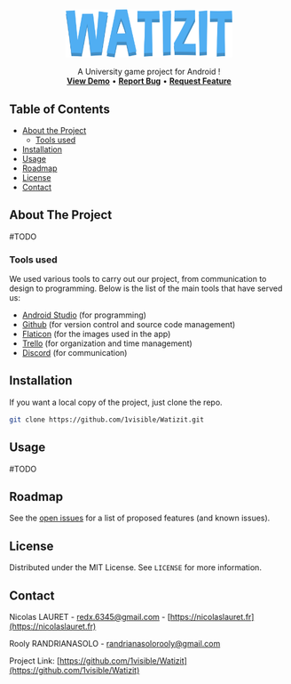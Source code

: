 <br />
<p align="center">
  <a href="https://github.com/1visible/Watizit">
  <img alt="Watizit" src="app/src/main/res/drawable-v24/title.png" width="300"></img>
  </a>

  <p align="center">
    A University game project for Android !
    <br />
  <a href="https://github.com/1visible/Watizit"><strong>View Demo</strong></a>
    •
    <a href="https://github.com/1visible/Watizit/issues"><strong>Report Bug</strong></a>
    •
    <a href="https://github.com/1visible/Watizit/issues"><strong>Request Feature</strong></a>
  </p>
</p>



<!-- TABLE OF CONTENTS -->
## Table of Contents

* [About the Project](#about-the-project)
  * [Tools used](#tools-used)
* [Installation](#installation)
* [Usage](#usage)
* [Roadmap](#roadmap)
* [License](#license)
* [Contact](#contact)



<!-- ABOUT THE PROJECT -->
## About The Project

#TODO

### Tools used
We used various tools to carry out our project, from communication to design to programming. Below is the list of the main tools that have served us:
* [Android Studio](https://developer.android.com/studio) (for programming)
* [Github](https://github.com) (for version control and source code management)
* [Flaticon](https://www.flaticon.com) (for the images used in the app)
* [Trello](https://trello.com) (for organization and time management)
* [Discord](https://discordapp.com) (for communication)



<!-- INSTALLATION -->
## Installation

If you want a local copy of the project, just clone the repo.
```sh
git clone https://github.com/1visible/Watizit.git
```



<!-- USAGE EXAMPLES -->
## Usage

#TODO



<!-- ROADMAP -->
## Roadmap

See the [open issues](https://github.com/1visible/Watizit/issues) for a list of proposed features (and known issues).



<!-- LICENSE -->
## License

Distributed under the MIT License. See `LICENSE` for more information.



<!-- CONTACT -->
## Contact

Nicolas LAURET - redx.6345@gmail.com - [https://nicolaslauret.fr](https://nicolaslauret.fr)

Rooly RANDRIANASOLO - randrianasolorooly@gmail.com

Project Link: [https://github.com/1visible/Watizit](https://github.com/1visible/Watizit)
